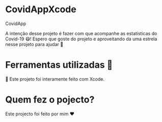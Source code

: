 # CovidAppXcode
CovidApp


A intenção desse projeto é fazer com que acompanhe as estatísticas do Covid-19 😷! Espero que goste do projeto e aproveitando da uma estrela nesse projeto para ajudar 🥺

# Ferramentas utilizadas 🧰

🔨 Este projeto foi interamente feito com Xcode.

# Quem fez o pojecto?

Este projecto foi feito por mim ❤️
